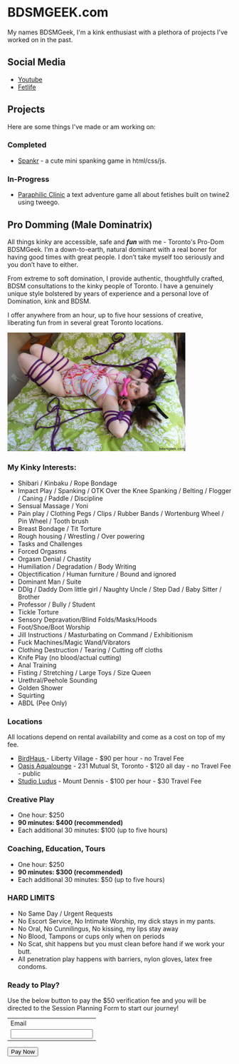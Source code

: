 # BDSMGEEK.com

My names BDSMGeek, I'm a kink enthusiast with a plethora of projects I've worked on in the past.

## Social Media

* [Youtube](https://www.youtube.com/bdsmgeek)
* [Fetlife](https://fetlife.com/users/1046777)

## Projects

Here are some things I've made or am working on:

### Completed

* [Spankr](https://bdsmgeek.github.io/spankr/) - a cute mini spanking game in html/css/js.

### In-Progress

* [Paraphilic Clinic](https://bdsmgeek.github.io/paraphilic-clinic/) a text adventure game all about fetishes built on twine2 using tweego.


## Pro Domming (Male Dominatrix)

All things kinky are accessible, safe and **_fun_** with me - Toronto's Pro-Dom BDSMGeek. I’m a down-to-earth, natural dominant with a real boner for having good times with great people. I don’t take myself too seriously and you don’t have to either.

From extreme to soft domination, I provide authentic, thoughtfully crafted, BDSM consultations to the kinky people of Toronto. I have a genuinely unique style bolstered by years of experience and a personal love of Domination, kink and BDSM.

I offer anywhere from an hour, up to five hour sessions of creative, liberating fun from in several great Toronto locations.

<img src="assets/img/alice_puppy_rope_1.jpg" width="400" alt="Image of a cute girl in rope.">

### My Kinky Interests:

* Shibari / Kinbaku / Rope Bondage
* Impact Play / Spanking / OTK Over the Knee Spanking / Belting / Flogger / Caning / Paddle / Discipline
* Sensual Massage / Yoni
* Pain play / Clothing Pegs / Clips / Rubber Bands / Wortenburg Wheel / Pin Wheel / Tooth brush
* Breast Bondage  / Tit Torture
* Rough housing / Wrestling / Over powering
* Tasks and Challenges
* Forced Orgasms
* Orgasm Denial / Chastity
* Humiliation / Degradation / Body Writing
* Objectification / Human furniture / Bound and ignored
* Dominant Man / Suite
* DDlg / Daddy Dom little girl / Naughty Uncle / Step Dad / Baby Sitter / Brother
* Professor / Bully / Student
* Tickle Torture
* Sensory Depravation/Blind Folds/Masks/Hoods
* Foot/Shoe/Boot Worship
* Jill Instructions / Masturbating on Command / Exhibitionism
* Fuck Machines/Magic Wand/Vibrators
* Clothing Destruction / Tearing / Cutting off cloths
* Knife Play (no blood/actual cutting)
* Anal Training
* Fisting / Stretching / Large Toys / Size Queen
* Urethral/Peehole Sounding
* Golden Shower
* Squirting
* ABDL (Pee Only)

### Locations

All locations depend on rental availability and come as a cost on top of my fee.

* [BirdHaus ](https://www.birdhausto.com/)- Liberty Village - $90 per hour - no Travel Fee
* [Oasis Aqualounge](https://oasisaqualounge.com/) -  231 Mutual St, Toronto - $120 all day - no Travel Fee - public 
* [Studio Ludus](https://torontodungeonrental.com/studio-ludus/) - Mount Dennis - $100 per hour - $30 Travel Fee

### Creative Play

* One hour: $250
* **90 minutes: $400 (recommended)**
* Each additional 30 minutes: $100 (up to five hours)

### Coaching, Education, Tours

* One hour: $250
* **90 minutes: $300 (recommended)**
* Each additional 30 minutes: $50 (up to five hours)

### HARD LIMITS

* No Same Day / Urgent Requests
* No Escort Service, No Intimate Worship, my dick stays in my pants.
* No Oral, No Cunnilingus, No kissing, my lips stay away
* No Blood, Tampons or cups only when on periods
* No Scat, shit happens but you must clean before hand if we work your butt.
* All penetration play happens with barriers, nylon gloves, latex free condoms.

### Ready to Play?

Use the below button to pay the $50 verification fee and you will be directed to the Session Planning Form to start our journey!

<!-- PayPal Button -->
<form action="https://www.paypal.com/cgi-bin/webscr" method="post" target="_top">
  <input type="hidden" name="cmd" value="_s-xclick" />
  <input type="hidden" name="hosted_button_id" value="JDPQSEYUB395L" />
  <table>
    <tr>
      <td>
        <input type="hidden" name="on0" value="Email"/>
        Email
      </td>
    </tr>
    <tr>
      <td>
        <input type="text" name="os0" maxLength="200" />
      </td>
    </tr>
  </table>
  <input type="hidden" name="currency_code" value="CAD" />
  <input type="button" name="submit" title="PayPal - The safer, easier way to pay online!" alt="Pay Now" value="Pay Now" />
</form>
